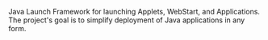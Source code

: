 Java Launch Framework for launching Applets, WebStart, and Applications. The project's goal is to simplify deployment of Java applications in any form.